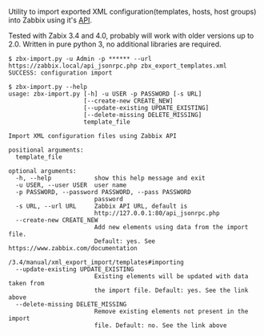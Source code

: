 Utility to import exported XML configuration(templates, hosts, host groups) into Zabbix using it's [API](https://www.zabbix.com/documentation/3.4/manual/api).

Tested with Zabix 3.4 and 4.0, probably will work with older versions up to 2.0. Written in pure python 3, no additional libraries are required.

```
$ zbx-import.py -u Admin -p ****** --url https://zabbix.local/api_jsonrpc.php zbx_export_templates.xml
SUCCESS: configuration import
```

```
$ zbx-import.py --help
usage: zbx-import.py [-h] -u USER -p PASSWORD [-s URL]
                     [--create-new CREATE_NEW]
                     [--update-existing UPDATE_EXISTING]
                     [--delete-missing DELETE_MISSING]
                     template_file

Import XML configuration files using Zabbix API

positional arguments:
  template_file

optional arguments:
  -h, --help            show this help message and exit
  -u USER, --user USER  user name
  -p PASSWORD, --password PASSWORD, --pass PASSWORD
                        password
  -s URL, --url URL     Zabbix API URL, default is
                        http://127.0.0.1:80/api_jsonrpc.php
  --create-new CREATE_NEW
                        Add new elements using data from the import file.
                        Default: yes. See https://www.zabbix.com/documentation
                        /3.4/manual/xml_export_import/templates#importing
  --update-existing UPDATE_EXISTING
                        Existing elements will be updated with data taken from
                        the import file. Default: yes. See the link above
  --delete-missing DELETE_MISSING
                        Remove existing elements not present in the import
                        file. Default: no. See the link above
```
